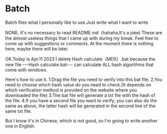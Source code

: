 # Batch
Batch files what I personally like to use.Just write what I want to write

NONE.
It's no necessary to read README.md（hahaha,It's a joke)
These are the almost useless things that I came up with during my break. 
Feel free to come up with suggestions or comments.
At the moment there is nothing here, maybe there will be later.

OK.Today is Apr.11 2023
I delete Hash calculate（MD5）.bat because the new file ---Hash calculate.bat--- can calculate ALL hash algorithms that come with windows.

Here's how to use it.
1.Drag the file you need to verify into this bat file.
2.You need to choose which hash value do you need to check.(It depends on which verification method is provided on the website where you downloaded the file)
3.The bat file will generate a txt file with the hash of the file.
4.If you have a second file you want to verify, you can also do the same as above, the latter hash will be generated in the second line of the same txt file.

But I know it's in Chinese, which is not good, so I'm going to write another one in English.
